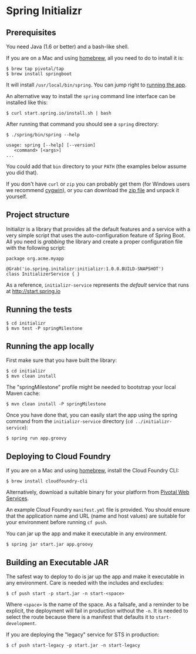 # Spring Initializr

## Prerequisites

You need Java (1.6 or better) and a bash-like shell.

If you are on a Mac and using [homebrew](http://brew.sh/), all you need to do to install it is:

    $ brew tap pivotal/tap
    $ brew install springboot

It will install `/usr/local/bin/spring`. You can jump right to [running the app](#running_the_app).

An alternative way to install the `spring` command line interface can be installed like this:

    $ curl start.spring.io/install.sh | bash

After running that command you should see a `spring` directory:

    $ ./spring/bin/spring --help

    usage: spring [--help] [--version]
       <command> [<args>]
    ...

You could add that `bin` directory to your `PATH` (the examples below
assume you did that).

If you don't have `curl` or `zip` you can probably get them (for
Windows users we recommend [cygwin](http://cygwin.org)), or you can
download the [zip file](http://start.spring.io/spring.zip) and unpack
it yourself.

## Project structure

Initializr is a library that provides all the default features and a service with a very simple script
that uses the auto-configuration feature of Spring Boot. All you need is _grabbing_ the library and
create a proper configuration file with the following script:

```
package org.acme.myapp

@Grab('io.spring.initalizr:initializr:1.0.0.BUILD-SNAPSHOT')
class InitializerService { }
```

As a reference, `initializr-service` represents the _default_ service that runs at http://start.spring.io

<a name="running_the_app"></a>
## Running the tests
    
    $ cd initializr
    $ mvn test -P springMilestone
    
## Running the app locally

First make sure that you have built the library:

    $ cd initializr
    $ mvn clean install
    
The "springMilestone" profile might be needed to bootstrap your local Maven cache:

    $ mvn clean install -P springMilestone

Once you have done that, you can easily start the app using the spring command from the `initializr-service`
directory (`cd ../initializr-service`):

    $ spring run app.groovy

## Deploying to Cloud Foundry

If you are on a Mac and using [homebrew](http://brew.sh/), install the Cloud Foundry CLI:

    $ brew install cloudfoundry-cli

Alternatively, download a suitable binary for your platform from [Pivotal Web Services](https://console.run.pivotal.io/tools).

An example Cloud Foundry `manifest.yml` file is provided. You should ensure that
the application name and URL (name and host values) are suitable for your environment
before running `cf push`.

You can jar up the app and make it executable in any environment.

    $ spring jar start.jar app.groovy

## Building an Executable JAR

The safest way to deploy to do is jar up the app and make it executable in any
environment. Care is needed with the includes and excludes:

    $ cf push start -p start.jar -n start-<space>
    
Where `<space>` is the name of the space. As a failsafe, and a
reminder to be explicit, the deployment will fail in production
without the `-n`. It is needed to select the route because there is a
manifest that defaults it to `start-development`.

If you are deploying the "legacy" service for STS in production:

    $ cf push start-legacy -p start.jar -n start-legacy
